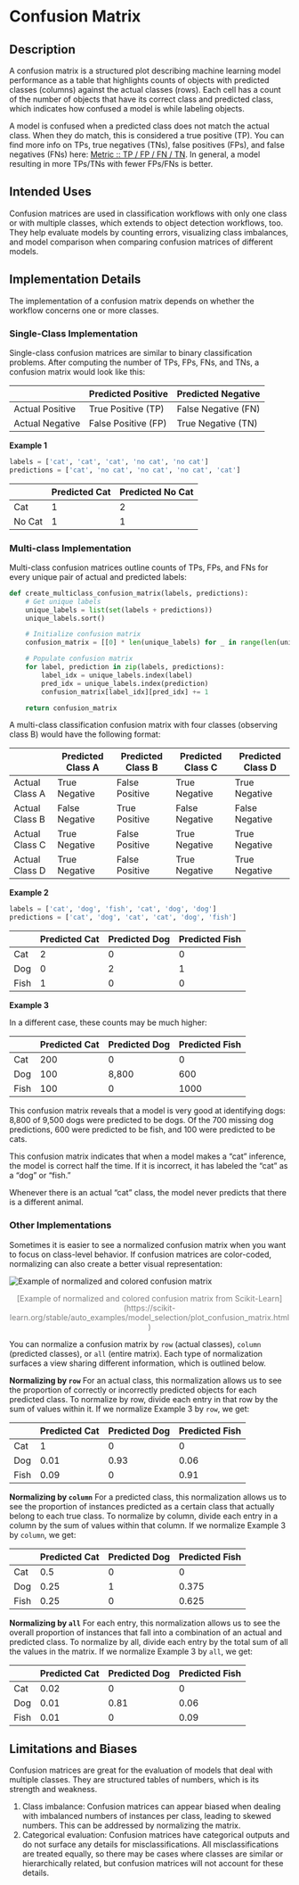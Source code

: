 # Confusion Matrix

## Description

A confusion matrix is a structured plot describing machine learning model performance as a table that highlights counts of objects with predicted classes (columns) against the actual classes (rows). Each cell has a count of the number of objects that have its correct class and predicted class, which indicates how confused a model is while labeling objects.

A model is confused when a predicted class does not match the actual class. When they do match, this is considered a true positive (TP). You can find more info on TPs, true negatives (TNs), false positives (FPs), and false negatives (FNs) here: [Metric :: TP / FP / FN / TN](./tp-fp-fn-tn.md). In general, a model resulting in more TPs/TNs with fewer FPs/FNs is better.

## Intended Uses

Confusion matrices are used in classification workflows with only one class or with multiple classes, which extends to object detection workflows, too. They help evaluate models by counting errors, visualizing class imbalances, and model comparison when comparing confusion matrices of different models.

## Implementation Details

The implementation of a confusion matrix depends on whether the workflow concerns one or more classes.

### Single-Class Implementation

Single-class confusion matrices are similar to binary classification problems. After computing the number of TPs, FPs, FNs, and TNs, a confusion matrix would look like this:

|  | Predicted Positive | Predicted Negative |
| --- | --- | --- |
| Actual Positive | True Positive (TP) | False Negative (FN) |
| Actual Negative | False Positive (FP) | True Negative (TN) |

**Example 1**

```python
labels = ['cat', 'cat', 'cat', 'no cat', 'no cat']
predictions = ['cat', 'no cat', 'no cat', 'no cat', 'cat']
```

|  | Predicted Cat | Predicted No Cat |
| --- | --- | --- |
| Cat | 1 | 2 |
| No Cat | 1 | 1 |

### Multi-class Implementation

Multi-class confusion matrices outline counts of TPs, FPs, and FNs for every unique pair of actual and predicted labels:

```python
def create_multiclass_confusion_matrix(labels, predictions):
    # Get unique labels
    unique_labels = list(set(labels + predictions))
    unique_labels.sort()

    # Initialize confusion matrix
    confusion_matrix = [[0] * len(unique_labels) for _ in range(len(unique_labels))]

    # Populate confusion matrix
    for label, prediction in zip(labels, predictions):
        label_idx = unique_labels.index(label)
        pred_idx = unique_labels.index(prediction)
        confusion_matrix[label_idx][pred_idx] += 1

    return confusion_matrix
```

A multi-class classification confusion matrix with four classes (observing class B) would have the following format:

|  | Predicted Class A | Predicted Class B | Predicted Class C | Predicted Class D |
| --- | --- | --- | --- | --- |
| Actual Class A | True Negative | False Positive | True Negative | True Negative |
| Actual Class B | False Negative | True Positive | False Negative | False Negative |
| Actual Class C | True Negative | False Positive | True Negative | True Negative |
| Actual Class D | True Negative | False Positive | True Negative | True Negative |

**Example 2**

```python
labels = ['cat', 'dog', 'fish', 'cat', 'dog', 'dog']
predictions = ['cat', 'dog', 'cat', 'cat', 'dog', 'fish']
```

|  | Predicted Cat | Predicted Dog | Predicted Fish |
| --- | --- | --- | --- |
| Cat | 2 | 0 | 0 |
| Dog | 0 | 2 | 1 |
| Fish | 1 | 0 | 0 |

**Example 3**

In a different case, these counts may be much higher:

|  | Predicted Cat | Predicted Dog | Predicted Fish |
| --- | --- | --- | --- |
| Cat | 200 | 0 | 0 |
| Dog | 100 | 8,800 | 600 |
| Fish | 100 | 0 | 1000 |

This confusion matrix reveals that a model is very good at identifying dogs: 8,800 of 9,500 dogs were predicted to be dogs. Of the 700 missing dog predictions, 600 were predicted to be fish, and 100 were predicted to be cats.

This confusion matrix indicates that when a model makes a “cat” inference, the model is correct half the time. If it is incorrect, it has labeled the “cat” as a “dog” or “fish.”

Whenever there is an actual “cat” class, the model never predicts that there is a different animal.

### Other Implementations

Sometimes it is easier to see a normalized confusion matrix when you want to focus on class-level behavior. If confusion matrices are color-coded, normalizing can also create a better visual representation:

![Example of normalized and colored confusion matrix](../assets/images/metrics-confusion-matrix-normalized.png)
<p style="text-align: center; color: gray;">
    [Example of normalized and colored confusion matrix from Scikit-Learn](https://scikit-learn.org/stable/auto_examples/model_selection/plot_confusion_matrix.html)
</p>

You can normalize a confusion matrix by `row` (actual classes), `column` (predicted classes), or `all` (entire matrix). Each type of normalization surfaces a view sharing different information, which is outlined below.

**Normalizing by `row`**
For an actual class, this normalization allows us to see the proportion of correctly or incorrectly predicted objects for each predicted class. To normalize by row, divide each entry in that row by the sum of values within it. If we normalize Example 3 by `row`, we get:

|  | Predicted Cat | Predicted Dog | Predicted Fish |
| --- | --- | --- | --- |
| Cat | 1 | 0 | 0 |
| Dog | 0.01 | 0.93 | 0.06 |
| Fish | 0.09 | 0 | 0.91 |

**Normalizing by `column`**
For a predicted class, this normalization allows us to see the proportion of instances predicted as a certain class that actually belong to each true class. To normalize by column, divide each entry in a column by the sum of values within that column. If we normalize Example 3 by `column`, we get:

|  | Predicted Cat | Predicted Dog | Predicted Fish |
| --- | --- | --- | --- |
| Cat | 0.5 | 0 | 0 |
| Dog | 0.25 | 1 | 0.375 |
| Fish | 0.25 | 0 | 0.625 |

**Normalizing by `all`**
For each entry, this normalization allows us to see the overall proportion of instances that fall into a combination of an actual and predicted class. To normalize by all, divide each entry by the total sum of all the values in the matrix. If we normalize Example 3 by `all`, we get:

|  | Predicted Cat | Predicted Dog | Predicted Fish |
| --- | --- | --- | --- |
| Cat | 0.02 | 0 | 0 |
| Dog | 0.01 | 0.81 | 0.06 |
| Fish | 0.01 | 0 | 0.09 |

## Limitations and Biases

Confusion matrices are great for the evaluation of models that deal with multiple classes. They are structured tables of numbers, which is its strength and weakness.

1. Class imbalance: Confusion matrices can appear biased when dealing with imbalanced numbers of instances per class, leading to skewed numbers. This can be addressed by normalizing the matrix.
2. Categorical evaluation: Confusion matrices have categorical outputs and do not surface any details for misclassifications. All misclassifications are treated equally, so there may be cases where classes are similar or hierarchically related, but confusion matrices will not account for these details.
